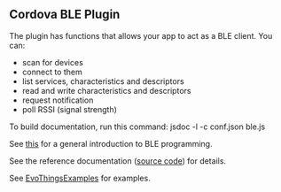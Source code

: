 
## Cordova BLE Plugin

The plugin has functions that allows your app to act as a BLE client.
You can:
* scan for devices
* connect to them
* list services, characteristics and descriptors
* read and write characteristics and descriptors
* request notification
* poll RSSI (signal strength)

To build documentation, run this command:
jsdoc -l -c conf.json ble.js

See [this](introduction.md) for a general introduction to BLE programming.

See the reference documentation ([source code](https://github.com/evothings/cordova-ble/blob/master/ble.js)) for details.

See [EvoThingsExamples](https://github.com/evothings/EvoThingsExamples) for examples.
